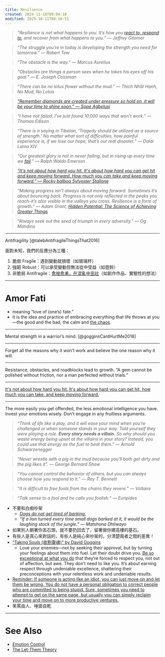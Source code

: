 ```yaml
---
title: Resilience
created: 2024-11-18T09:04:18
modified: 2025-10-11T08:10:51
---
```


> _“Resilience is not what happens to you. It’s how you [react to, respond to](choose-your-response.md), and recover from what happens to you.” — Jeffrey Gitomer_

> _“The struggle you’re in today is developing the strength you need for tomorrow.” — Robert Tew_

> _“The obstacle is the way.” — Marcus Aurelius_

> _“Obstacles are things a person sees when he takes his eyes off his goal.” — E. Joseph Cossman_

> _“There can be no lotus flower without the mud.” — Thích Nhất Hạnh, No Mud, No Lotus_

> _[“Remember diamonds are created under pressure so hold on, it will be your time to shine soon.” — Sope Agbelusi](https://www.goodreads.com/quotes/7900485-remember-diamonds-are-created-under-pressure-so-hold-on-it)_

> _“I have not failed. I’ve just found 10,000 ways that won’t work.” — Thomas Edison_

> _“There is a saying in Tibetan, ‘Tragedy should be utilized as a source of strength.’ No matter what sort of difficulties, how painful experience is, if we lose our hope, that’s our real disaster.” ― Dalai Lama XIV_

> _“Our greatest glory is not in never failing, but in rising up every time we [fail](Failing%20forward%20turns%20setbacks%20into%20stepping%20stones.md).” — Ralph Waldo Emerson_

> _[“It's not about how hard you hit. It's about how hard you can get hit and keep moving forward. How much you can take and keep moving forward.” — Rocky balboa Sylvester Stallone](https://youtu.be/tZUC-uAGLEA)_

> _“Making progress isn’t always about moving forward. Sometimes it’s about bouncing back. Progress is not only reflected in the peaks you reach-it’s also visible in the valleys you cross. Resilience is a form of growth.” ― Adam Grant, [Hidden Potential: The Science of Achieving Greater Things](https://www.goodreads.com/work/quotes/170223349)_

> _“Always seek out the seed of triumph in every adversity.” — Og Mandino_

---

Antifragility [@talebAntifragileThingsThat2016]

面對未知，我們的反應分為三種：

1. 脆弱 Fragile：遇到變動就損壞（如玻璃杯）
2. 強韌 Robust：可以承受變動但無法從中受益（如壺鈴）
3. 非脆弱 Antifragile：[愈挫愈勇，在混亂中茁壯](the-growth-mindset.md)（如創作作品、實驗性的想法）

---

# Amor Fati

* meaning “love of (one’s) fate.”
* It is the idea and practice of embracing everything that life throws at you—the good and the bad, the calm and [the chaos](life-is-chaotic.md).

---

Mental strength in a warrior’s mind. [@gogginsCantHurtMe2018]

---

Forget all the reasons why it won’t work and believe the one reason why it will.

---

Resistance, obstacles, and roadblocks lead to growth. “A gem cannot be polished without friction, nor a man perfected without trials.”

---

[It's not about how hard you hit. It's about how hard you can get hit, how much you can take, and keep moving forward.](https://www.youtube.com/watch?v=tZUC-uAGLEA)

---

The more easily you get offended, the less emotional intelligence you have. Invest your emotions wisely. Don’t engage in any fruitless arguments.

> _“Think of life like a play, and it will ease your mind when you’re challenged or when someone stands in your way. Told yourself they were playing a role. **Every story needs a villain.** So why should you waste energy being upset at the villains in your story? Instead, you could use that energy as the fuel to beat them.” — Arnold Schwarzenegger_

> _“Never wrestle with a pig in the mud because you’ll both get dirty and the pig likes it”. — George Bernard Shaw_

> _“You cannot control the behavior of others, but you can always choose how you respond to it.” — Roy T. Bennett_

> _“It is difficult to free fools from the chains they revere.” — Voltaire_

> _“Talk sense to a fool and he calls you foolish.” — Euripides_

* 不要和白痴吵架
	* _[Dogs do not get tired of barking.](https://www.google.com/search?q=Dogs+do+not+get+tired+of+barking.)_
	* _“If a lion turned every time small dogs barked at it, it would be the laughing stock of the jungle.” — Matshona Dhliwayo_
* 如果別人朝著你丟石頭，就不要扔回去了，留著做你建高樓的基石。
* 有些人是真心來對話的，有些人是純心來吵架的，分清楚兩者之間的差異！
* [“Taking Souls (收割靈魂)” by David Goggins](https://www.google.com/search?q=taking+souls+david+goggings)
	* Love your enemies—not by seeking their approval, but by turning your feelings about them into fuel. Let their doubt drive you. [Be so exceptional at what you do](always-do-your-best-as-possible.md) that they’re forced to respect you, not out of affection, but awe. They don’t need to like you. It’s about earning respect through undeniable excellence, shattering their preconceptions with your relentless work and undeniable results.
* [Reminder: If someone is acting like an idiot, you can just move on and let them be wrong. You do not have a personal obligation to correct people who are committed to being stupid. Sure, sometimes you need to attempt to get on the same page, but usually you can simply reclaim your time and move on to more productive ventures.](https://jamesclear.com/3-2-1/april-24-2025)
* 笑罵由人、唾面自乾

---

# See Also

* [Emotion Control](Emotion%20Control.md)
* [The Let-Them Theory](The%20Let-Them%20Theory.md)
